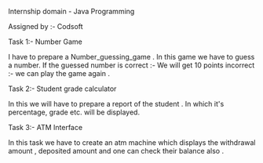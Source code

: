 Internship domain - Java Programming 

Assigned by :- Codsoft

Task 1:- Number Game

I have to prepare a Number_guessing_game . In this game we have to guess a number.
If the guessed number is correct :- We will get 10 points 
incorrect :- we can play the game again . 

Task 2:- Student grade calculator 

In this we will have to prepare a report of the student . In which it's percentage, grade etc. will be displayed. 

Task 3:- ATM Interface 

In this task we have to create an atm machine which displays the withdrawal amount , deposited amount and one can check their balance also .
